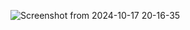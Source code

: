 
![Screenshot from 2024-10-17 20-16-35](https://github.com/user-attachments/assets/d4c81f5a-1f21-4f1d-a6e8-ae32c8660c04)

